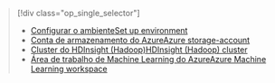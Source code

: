 > [!div class="op_single_selector"]
> * [<span data-ttu-id="7de3b-101">Configurar o ambiente</span><span class="sxs-lookup"><span data-stu-id="7de3b-101">Set up environment</span></span>](../articles/machine-learning/machine-learning-data-science-environment-setup.md)
> * [<span data-ttu-id="7de3b-102">Conta de armazenamento do Azure</span><span class="sxs-lookup"><span data-stu-id="7de3b-102">Azure storage-account</span></span>](../articles/storage/common/storage-create-storage-account.md)
> * [<span data-ttu-id="7de3b-103">Cluster do HDInsight (Hadoop)</span><span class="sxs-lookup"><span data-stu-id="7de3b-103">HDInsight (Hadoop) cluster</span></span>](../articles/machine-learning/machine-learning-data-science-customize-hadoop-cluster.md)
> * [<span data-ttu-id="7de3b-104">Área de trabalho de Machine Learning do Azure</span><span class="sxs-lookup"><span data-stu-id="7de3b-104">Azure Machine Learning workspace</span></span>](../articles/machine-learning/machine-learning-create-workspace.md)
> 
> 

